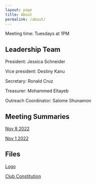```yaml
---
layout: page
title: About
permalink: /about/
---
```


Meeting time: Tuesdays at 1PM

## Leadership Team

President: Jessica Schneider

Vice president: Destiny Kanu

Secretary: Ronald Cruz

Treasurer: Mohammed Eltayeb

Outreach Coordinator: Salome Shunamon

## Meeting Summaries

[Nov 8 2022](https://bhccstem.github.io/files/STEM_Meeting_Notes_11_8_22.pdf)

[Nov 1 2022](https://bhccstem.github.io/files/STEM_Meeting_Notes_11_1_22.pdf)

## Files

[Logo](https://bhccstem.github.io/images/logo.png)

[Club Constitution](https://bhccstem.github.io/files/STEM_Club_Constitution.pdf)
